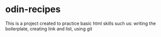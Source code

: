 # odin-recipes

This is a project created to practice basic html skills such us: writing the boilerplate, creating link and list, using git
